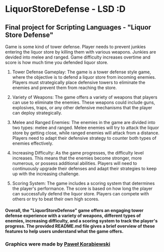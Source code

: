 # LiquorStoreDefense - LSD :D
## Final project for Scripting Languages - "Liquor Store Defense"
Game is some kind of tower defense. Player needs to prevent junkies entering the liquor store by killing them with various weapons. Junkies are devided into melee and ranged. Game difficulty increases overtime and score is how much time you defended liquor store.

1. Tower Defense Gameplay: The game is a tower defense style game, where the objective is to defend a liquor store from incoming enemies. Players must strategically place defensive towers to eliminate the enemies and prevent them from reaching the store.

2. Variety of Weapons: The game offers a variety of weapons that players can use to eliminate the enemies. These weapons could include guns, explosives, traps, or any other defensive mechanisms that the player can deploy strategically.

3. Melee and Ranged Enemies: The enemies in the game are divided into two types: melee and ranged. Melee enemies will try to attack the liquor store by getting close, while ranged enemies will attack from a distance. Players need to adapt their defensive strategy to counter both types of enemies effectively.

4. Increasing Difficulty: As the game progresses, the difficulty level increases. This means that the enemies become stronger, more numerous, or possess additional abilities. Players will need to continuously upgrade their defenses and adapt their strategies to keep up with the increasing challenge.

5. Scoring System: The game includes a scoring system that determines the player's performance. The score is based on how long the player can successfully defend the liquor store. Players can compete with others or try to beat their own high scores.

#### Overall, the "LiquorStoreDefense" game offers an engaging tower defense experience with a variety of weapons, different types of enemies, increasing difficulty, and a scoring system to track the player's progress. The provided README.md file gives a brief overview of these features to help users understand what the game offers.

### Graphics were made by [Paweł Korabiewski](https://www.instagram.com/xmakaronito/)
